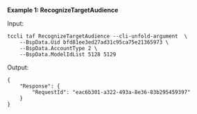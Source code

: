 **Example 1: RecognizeTargetAudience**



Input: 

```
tccli taf RecognizeTargetAudience --cli-unfold-argument  \
    --BspData.Uid bfd81ee3ed27ad31c95ca75e21365973 \
    --BspData.AccountType 2 \
    --BspData.ModelIdList 5128 5129
```

Output: 
```
{
    "Response": {
        "RequestId": "eac6b301-a322-493a-8e36-83b295459397"
    }
}
```


